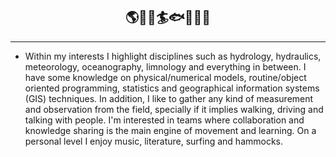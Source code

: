 ## <div align='center'>🌎🌊🌀🏄🐟🔧💭📡</div>

---

* Within my interests I highlight disciplines such as hydrology, hydraulics, meteorology, oceanography, limnology and everything in between. I have some knowledge on physical/numerical models, routine/object oriented programming, statistics and geographical information systems (GIS) techniques.  In addition, I like to gather any kind of measurement and observation from the field, specially if it implies walking, driving and talking with people. I'm interested in teams where collaboration and knowledge sharing is the main engine of movement and learning. On a personal level I enjoy music, literature, surfing and hammocks.

<!---
Profesional de la ingeniería y ciencias, interesado en resolver problemas asociados a la sustentabilidad de los sistemas naturales. En general me interesa el ciclo hidrológico, donde destaco disciplinas como la hidrología, hidráulica, meteorología, oceanografía, y limnología. Para analizar y estudiar problemas en estas temáticas utilizo herramientas de modelamiento matemático, estadística, programación orientada a rutinas/objetos y tecnicas propias de sistemas de información geográfica (SIG). Me interesa el trabajo de campo para levantar información e instalar instrumentos de terreno. Laboralmente me interesa el trabajo en equipos donde la colaboración e intercambio de conocimientos sea el principal motor de movimiento y aprendizaje. Personalmente disfruto de la musica, el surf, la lectura, el cine y las hamacas. 


lgvivanco96/lgvivanco96 is a ✨ special ✨ repository because its `README.md` (this file) appears on your GitHub profile.
You can click the Preview link to take a look at your changes.
--->
